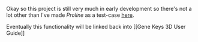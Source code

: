 Okay so this project is still very much in early development so there's not a lot other than I've made *Proline* as a test-case [here](https://egopedia.org).

Eventually this functionality will be linked back into [[Gene Keys 3D User Guide]]